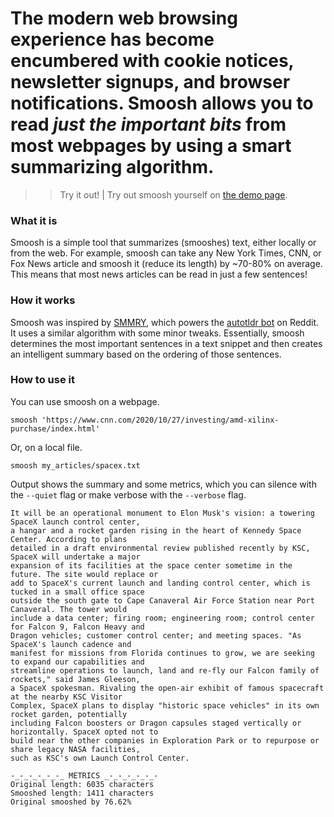 # The modern web browsing experience has become encumbered with cookie notices, newsletter signups, and browser notifications. Smoosh allows you to read _just the important bits_ from most webpages by using a smart summarizing algorithm.
>> Try it out! | Try out smoosh yourself on [the demo page]({{src:demo}}).

### What it is
Smoosh is a simple tool that summarizes (smooshes) text, either locally or from the web. For example, smoosh can take any New York Times, CNN, or Fox News article and smoosh it (reduce its length) by ~70-80% on average. This means that most news articles can be read in just a few sentences!

### How it works
Smoosh was inspired by [SMMRY](https://smmry.com/), which powers the [autotldr bot](https://www.reddit.com/r/autotldr/) on Reddit. It uses a similar algorithm with some minor tweaks. Essentially, smoosh determines the most important sentences in a text snippet and then creates an intelligent summary based on the ordering of those sentences.

### How to use it
You can use smoosh on a webpage.
```
smoosh 'https://www.cnn.com/2020/10/27/investing/amd-xilinx-purchase/index.html'
```
Or, on a local file.
```
smoosh my_articles/spacex.txt
```
Output shows the summary and some metrics, which you can silence with the `--quiet` flag or make verbose with the `--verbose` flag.
```
It will be an operational monument to Elon Musk's vision: a towering SpaceX launch control center,
a hangar and a rocket garden rising in the heart of Kennedy Space Center. According to plans
detailed in a draft environmental review published recently by KSC, SpaceX will undertake a major
expansion of its facilities at the space center sometime in the future. The site would replace or
add to SpaceX's current launch and landing control center, which is tucked in a small office space
outside the south gate to Cape Canaveral Air Force Station near Port Canaveral. The tower would
include a data center; firing room; engineering room; control center for Falcon 9, Falcon Heavy and
Dragon vehicles; customer control center; and meeting spaces. "As SpaceX's launch cadence and
manifest for missions from Florida continues to grow, we are seeking to expand our capabilities and
streamline operations to launch, land and re-fly our Falcon family of rockets," said James Gleeson,
a SpaceX spokesman. Rivaling the open-air exhibit of famous spacecraft at the nearby KSC Visitor
Complex, SpaceX plans to display "historic space vehicles" in its own rocket garden, potentially
including Falcon boosters or Dragon capsules staged vertically or horizontally. SpaceX opted not to
build near the other companies in Exploration Park or to repurpose or share legacy NASA facilities,
such as KSC's own Launch Control Center.

-_-_-_-_-_-_ METRICS _-_-_-_-_-_-
Original length: 6035 characters
Smooshed length: 1411 characters
Original smooshed by 76.62%
```